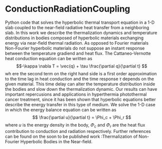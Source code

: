 # ConductionRadiationCoupling
Python code that solves the hyperbolic thermal transport equation in a 1-D slab coupled to the near-field radiative heat transfer from a neighboring slab. In this work we describe the thermalization dynamics and temperature distributions in bodies
composed of hyperbolic materials exchanging energy via near-field thermal radiation. As opposed
to Fourier materials Non-Fourier hyperbolic materials do not suppose an instant response between
the temperature gradiend and heat flux. The Cattaneo-Vernotte heat conduction equation can be written as
$$-\kappa \nabla  T = \vec{q} + \tau \frac{\partial q}{\partial t} $$
wh
ere the second term on the right hand side is a first order approximation to the time lag in heat conduction and the time response $\tau$ depends on the
given material. This time delay can alter the temperature distribution
inside the bodies and slow down the thermalization dynamic. Our results can have important
repercusions and applications in hyperthermia photothermal cancer treatment, since it has been
shown that hyperbolic equations better describe the energy transfer in this type of medium. We solve the 1-D case in which the energy balance
equation can be written as
$$ \frac{\partial u}{\partial t} = \Phi_c +  \Phi_r $$
where $u$ is the energy density in the body, $\Phi_c$ and $\Phi_r$ are the heat flux contribution to conduction and radiation respectively. Further references can be found on the soon to be published work :Thermalization of Non-Fourier Hyperbolic Bodies in the
Near-field. 
